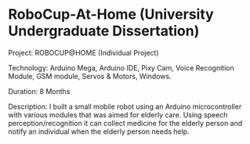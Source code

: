 # RoboCup-At-Home (University Undergraduate Dissertation)
Project: ROBOCUP@HOME (Individual Project)

Technology: Arduino Mega, Arduino IDE, Pixy Cam, Voice Recognition Module, GSM module, Servos & Motors, Windows.

Duration: 8 Months

Description: I built a small mobile robot using an Arduino microcontroller with various modules that was aimed for elderly care. Using speech perception/recognition it can collect medicine for the elderly person and notify an individual when the elderly person needs help. 
